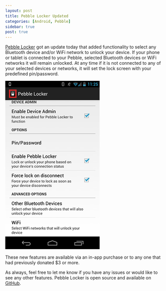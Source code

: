 ```yaml
---
layout: post
title: Pebble Locker Updated
categories: [Android, Pebble]
sidebar: true
post: true
---
```

[Pebble Locker](https://play.google.com/store/apps/details?id=com.lukekorth.pebblelocker) got an update 
today that added functionality to select any Bluetooth device and/or WiFi network to unlock your device.
If your phone or tablet is connected to your Pebble, selected Bluetooth devices or WiFi networks it will remain
unlocked. At any time if it is not connected to any of your selected devices or networks, it will set the lock
screen with your predefined pin/password.

![Pebble Locker](/media/pebble-locker.png)

These new features are available via an in-app purchase or to any one that had previously donated $3 or more.

As always, feel free to let me know if you have any issues or would like to see any other features.
Pebble Locker is open source and available on [GitHub](https://github.com/lkorth/pebble-locker).
